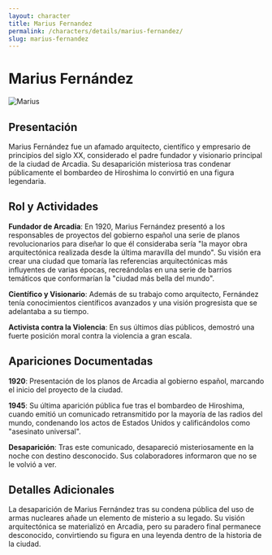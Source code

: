 ```yaml
---
layout: character
title: Marius Fernandez
permalink: /characters/details/marius-fernandez/
slug: marius-fernandez
---
```


# Marius Fernández

<div class="character-photo">
  <img src="{{ site.baseurl }}/assets/img/characters/marius.png" alt="Marius" />
</div>

## Presentación

Marius Fernández fue un afamado arquitecto, científico y empresario de principios del siglo XX, considerado el padre fundador y visionario principal de la ciudad de Arcadia. Su desaparición misteriosa tras condenar públicamente el bombardeo de Hiroshima lo convirtió en una figura legendaria.

## Rol y Actividades

**Fundador de Arcadia**: En 1920, Marius Fernández presentó a los responsables de proyectos del gobierno español una serie de planos revolucionarios para diseñar lo que él consideraba sería "la mayor obra arquitectónica realizada desde la última maravilla del mundo". Su visión era crear una ciudad que tomaría las referencias arquitectónicas más influyentes de varias épocas, recreándolas en una serie de barrios temáticos que conformarían la "ciudad más bella del mundo".

**Científico y Visionario**: Además de su trabajo como arquitecto, Fernández tenía conocimientos científicos avanzados y una visión progresista que se adelantaba a su tiempo.

**Activista contra la Violencia**: En sus últimos días públicos, demostró una fuerte posición moral contra la violencia a gran escala.

## Apariciones Documentadas

**1920**: Presentación de los planos de Arcadia al gobierno español, marcando el inicio del proyecto de la ciudad.

**1945**: Su última aparición pública fue tras el bombardeo de Hiroshima, cuando emitió un comunicado retransmitido por la mayoría de las radios del mundo, condenando los actos de Estados Unidos y calificándolos como "asesinato universal".

**Desaparición**: Tras este comunicado, desapareció misteriosamente en la noche con destino desconocido. Sus colaboradores informaron que no se le volvió a ver.

## Detalles Adicionales

La desaparición de Marius Fernández tras su condena pública del uso de armas nucleares añade un elemento de misterio a su legado. Su visión arquitectónica se materializó en Arcadia, pero su paradero final permanece desconocido, convirtiendo su figura en una leyenda dentro de la historia de la ciudad.